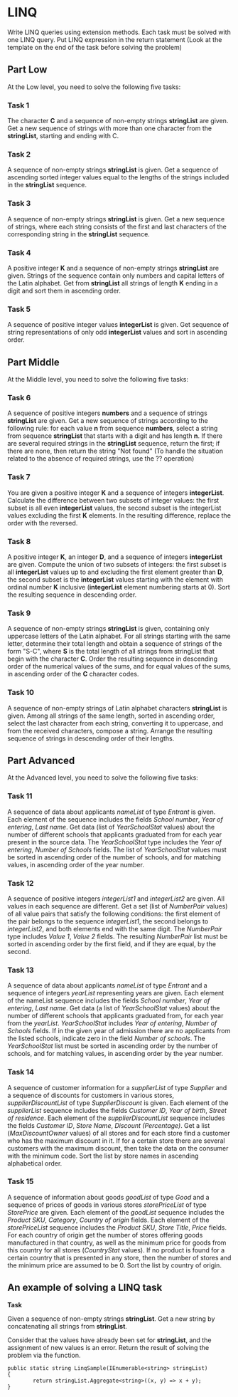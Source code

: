 # LINQ

Write LINQ queries using extension methods. Each task must be solved with
one LINQ query. Put LINQ expression in the return statement (Look at the template on the end of the task before solving the problem)

## Part Low 

At the Low level, you need to solve the following five tasks:

### Task 1
The character **C** and a sequence of non-empty strings **stringList** are given.
Get a new sequence of strings with more than one character from the **stringList**, starting and
ending with C.

### Task 2
A sequence of non-empty strings **stringList** is given.
Get a sequence of ascending sorted integer values equal to the lengths of the strings included
in the **stringList** sequence.

### Task 3
A sequence of non-empty strings **stringList** is given.
Get a new sequence of strings, where each string consists of the first and last characters of the
corresponding string in the **stringList** sequence.

### Task 4
A positive integer **K** and a sequence of non-empty strings **stringList** are given. Strings of the
sequence contain only numbers and capital letters of the Latin alphabet.
Get from **stringList** all strings of length **K** ending in a digit and sort them in ascending order.

### Task 5
A sequence of positive integer values **integerList** is given.
Get sequence of string representations of only odd **integerList** values and sort in ascending
order.

## Part Middle

At the Middle level, you need to solve the following five tasks:

### Task 6

A sequence of positive integers **numbers** and a sequence of strings **stringList** are given.
Get a new sequence of strings according to the following rule: for each value **n** from sequence
**numbers**, select a string from sequence **stringList** that starts with a digit and has length **n**. If
there are several required strings in the **stringList** sequence, return the first; if there are none,
then return the string "Not found" (To handle the situation related to the absence of required
strings, use the ?? operation)

### Task 7
You are given a positive integer **K** and a sequence of integers **integerList**.
Calculate the difference between two subsets of integer values: the first subset is all even
**integerList** values, the second subset is the integerList values excluding the first **K** elements.
In the resulting difference, replace the order with the reversed.

### Task 8
A positive integer **K**, an integer **D**, and a sequence of integers **integerList** are given.
Compute the union of two subsets of integers: the first subset is all **integerList** values up to
and excluding the first element greater than **D**, the second subset is the **integerList** values
starting with the element with ordinal number **K** inclusive (**integerList** element numbering
starts at 0). Sort the resulting sequence in descending order.

### Task 9
A sequence of non-empty strings **stringList** is given, containing only uppercase letters of the
Latin alphabet.
For all strings starting with the same letter, determine their total length and obtain a sequence
of strings of the form "S-C", where **S** is the total length of all strings from stringList that begin
with the character **C**. Order the resulting sequence in descending order of the numerical values
of the sums, and for equal values of the sums, in ascending order of the **C** character codes.

### Task 10
A sequence of non-empty strings of Latin alphabet characters **stringList** is given.
Among all strings of the same length, sorted in ascending order, select the last character from
each string, converting it to uppercase, and from the received characters, compose a string.
Arrange the resulting sequence of strings in descending order of their lengths.

## Part Advanced

At the Advanced level, you need to solve the following five tasks:

### Task 11
A sequence of data about applicants _nameList_ of type _Entrant_ is given. Each element of the
sequence includes the fields _School number_, _Year of entering_, _Last name_.
Get data (list of _YearSchoolStat_ values) about the number of different schools that applicants
graduated from for each year present in the source data. The _YearSchoolStat_ type includes the
_Year of entering_, _Number of Schools_ fields. The list of _YearSchoolStat_ values must be
sorted in ascending order of the number of schools, and for matching values, in ascending order
of the year number.

### Task 12
A sequence of positive integers _integerList1_ and _integerList2_ are given. All values in each
sequence are different.
Get a set (list of _NumberPair_ values) of all value pairs that satisfy the following conditions:
the first element of the pair belongs to the sequence _integerList1_, the second belongs to
_integerList2_, and both elements end with the same digit. The _NumberPair_ type includes
_Value 1_, _Value 2_ fields. The resulting _NumberPair_ list must be sorted in ascending order
by the first field, and if they are equal, by the second.

### Task 13
A sequence of data about applicants _nameList_ of type _Entrant_ and a sequence of integers
_yearList_ representing years are given. Each element of the nameList sequence includes the
fields _School number_, _Year of entering_, _Last name_.
Get data (a list of _YearSchoolStat_ values) about the number of different schools that applicants
graduated from, for each year from the _yearList_. _YearSchoolStat_ includes _Year of entering_,
_Number of Schools_ fields. If in the given year of admission there are no applicants from the
listed schools, indicate zero in the field _Number of schools_. The _YearSchoolStat_ list must be
sorted in ascending order by the number of schools, and for matching values, in ascending
order by the year number.

### Task 14
A sequence of customer information for a _supplierList_ of type _Supplier_ and a sequence of
discounts for customers in various stores, _supplierDiscountList_ of type _SupplierDiscount_ is
given. Each element of the _supplierList_ sequence includes the fields _Customer ID_, _Year
of birth_, _Street of residence_. Each element of the _supplierDiscountList_ sequence includes
the fields _Customer ID_, _Store Name_, _Discount (Percentage)_.
Get a list (_MaxDiscountOwner_ values) of all stores and for each store find a customer who has
the maximum discount in it. If for a certain store there are several customers with the maximum
discount, then take the data on the consumer with the minimum code. Sort the list by store
names in ascending alphabetical order.

### Task 15
A sequence of information about goods _goodList_ of type _Good_ and a sequence of prices of
goods in various stores _storePriceList_ of type _StorePrice_ are given. Each element of the
_goodList_ sequence includes the _Product SKU_, _Category_, _Country of origin_ fields.
Each element of the _storePriceList_ sequence includes the _Product SKU_, _Store Title_,
_Price_ fields.
For each country of origin get the number of stores offering goods manufactured in that
country, as well as the minimum price for goods from this country for all stores (_CountryStat_
values). If no product is found for a certain country that is presented in any store, then the
number of stores and the minimum price are assumed to be 0. Sort the list by country of origin.

## An example of solving a LINQ task
**Task** 

Given a sequence of non-empty strings **stringList**. Get a new 
string by concatenating all strings from **stringList**.

Consider that the values have already been set for **stringList**, and the
assignment of new values is an error.
Return the result of solving the problem via the function.

```
public static string LinqSample(IEnumerable<string> stringList)
{
        return stringList.Aggregate<string>((x, y) => x + y);
}
```
